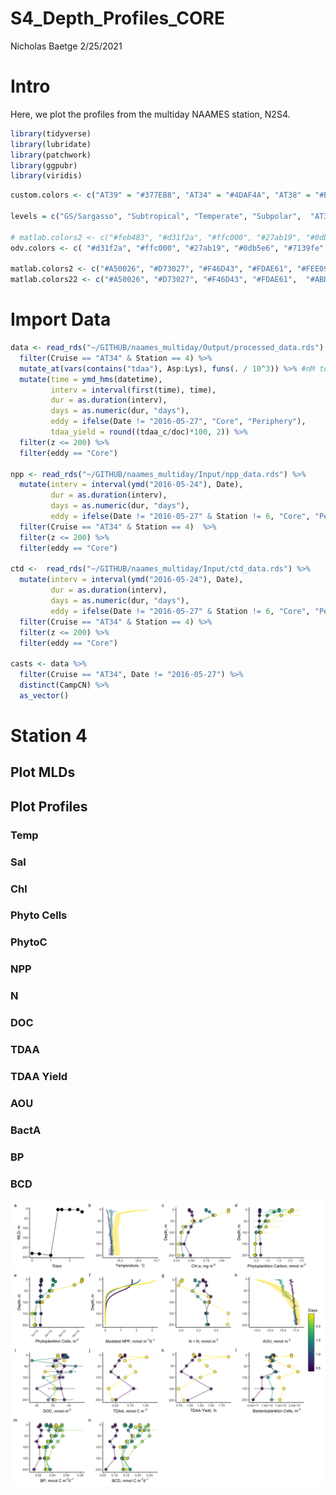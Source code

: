 S4\_Depth\_Profiles\_CORE
================
Nicholas Baetge
2/25/2021

# Intro

Here, we plot the profiles from the multiday NAAMES station, N2S4.

``` r
library(tidyverse) 
library(lubridate)
library(patchwork)
library(ggpubr)
library(viridis)
```

``` r
custom.colors <- c("AT39" = "#377EB8", "AT34" = "#4DAF4A", "AT38" = "#E41A1C", "AT32" = "#FF7F00", "Temperate" = "#A6CEE3", "Subpolar" = "#377EB8", "Subtropical" = "#FB9A99", "GS/Sargasso" = "#E41A1C", "Early Spring" = "#377EB8", "Late Spring" = "#4DAF4A","Early Autumn" = "#E41A1C", "Late Autumn" = "#FF7F00")

levels = c("GS/Sargasso", "Subtropical", "Temperate", "Subpolar",  "AT39-6", "AT34", "AT38", "AT32","South", "North", "Early Spring", "Late Spring","Early Autumn",  "Late Autumn")

# matlab.colors2 <- c("#feb483", "#d31f2a", "#ffc000", "#27ab19", "#0db5e6", "#7139fe", "#d16cfa")
odv.colors <- c( "#d31f2a", "#ffc000", "#27ab19", "#0db5e6", "#7139fe", "#d16cfa")

matlab.colors2 <- c("#A50026", "#D73027", "#F46D43", "#FDAE61", "#FEE090", "#FFFFBF", "#E0F3F8", "#ABD9E9", "#74ADD1", "#4575B4", "#313695")
matlab.colors22 <- c("#A50026", "#D73027", "#F46D43", "#FDAE61",  "#ABD9E9", "#74ADD1", "#4575B4", "#313695")
```

# Import Data

``` r
data <- read_rds("~/GITHUB/naames_multiday/Output/processed_data.rds") %>% 
  filter(Cruise == "AT34" & Station == 4) %>% 
  mutate_at(vars(contains("tdaa"), Asp:Lys), funs(. / 10^3)) %>% #nM to mmol/m3
  mutate(time = ymd_hms(datetime),
         interv = interval(first(time), time),
         dur = as.duration(interv),
         days = as.numeric(dur, "days"),
         eddy = ifelse(Date != "2016-05-27", "Core", "Periphery"),
         tdaa_yield = round((tdaa_c/doc)*100, 2)) %>% 
  filter(z <= 200) %>% 
  filter(eddy == "Core")

npp <- read_rds("~/GITHUB/naames_multiday/Input/npp_data.rds") %>% 
  mutate(interv = interval(ymd("2016-05-24"), Date),
         dur = as.duration(interv),
         days = as.numeric(dur, "days"),
         eddy = ifelse(Date != "2016-05-27" & Station != 6, "Core", "Periphery")) %>% 
  filter(Cruise == "AT34" & Station == 4)  %>% 
  filter(z <= 200) %>% 
  filter(eddy == "Core")

ctd <-  read_rds("~/GITHUB/naames_multiday/Input/ctd_data.rds") %>% 
  mutate(interv = interval(ymd("2016-05-24"), Date),
         dur = as.duration(interv),
         days = as.numeric(dur, "days"),
         eddy = ifelse(Date != "2016-05-27" & Station != 6, "Core", "Periphery")) %>% 
  filter(Cruise == "AT34" & Station == 4) %>% 
  filter(z <= 200) %>% 
  filter(eddy == "Core")

casts <- data %>% 
  filter(Cruise == "AT34", Date != "2016-05-27") %>% 
  distinct(CampCN) %>% 
  as_vector()
```

# Station 4

## Plot MLDs

## Plot Profiles

### Temp

### Sal

### Chl

### Phyto Cells

### PhytoC

### NPP

### N

### DOC

### TDAA

### TDAA Yield

### AOU

### BactA

### BP

### BCD

![](S4_Depth_Profiles_Core_files/figure-gfm/combine%20plots-1.png)<!-- -->

